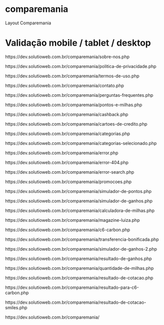 # comparemania
Layout Comparemania

# Validação mobile / tablet / desktop
<p>https://dev.solutioweb.com.br/comparemania/sobre-nos.php</p>
<p>https://dev.solutioweb.com.br/comparemania/politica-de-privacidade.php</p>
<p>https://dev.solutioweb.com.br/comparemania/termos-de-uso.php</p>
<p>https://dev.solutioweb.com.br/comparemania/contato.php</p>
<p>https://dev.solutioweb.com.br/comparemania/perguntas-frequentes.php</p>
<p>https://dev.solutioweb.com.br/comparemania/pontos-e-milhas.php</p>
<p>https://dev.solutioweb.com.br/comparemania/cashback.php</p>
<p>https://dev.solutioweb.com.br/comparemania/cartoes-de-credito.php</p>
<p>https://dev.solutioweb.com.br/comparemania/categorias.php</p>
<p>https://dev.solutioweb.com.br/comparemania/categorias-selecionado.php</p>
<p>https://dev.solutioweb.com.br/comparemania/error.php</p>
<p>https://dev.solutioweb.com.br/comparemania/error-404.php</p>
<p>https://dev.solutioweb.com.br/comparemania/error-search.php</p>

<p>https://dev.solutioweb.com.br/comparemania/promocoes.php</p>
<p>https://dev.solutioweb.com.br/comparemania/simulador-de-pontos.php</p>
<p>https://dev.solutioweb.com.br/comparemania/simulador-de-ganhos.php</p>
<p>https://dev.solutioweb.com.br/comparemania/calculadora-de-milhas.php</p>
<p>https://dev.solutioweb.com.br/comparemania/magazine-luiza.php</p>
<p>https://dev.solutioweb.com.br/comparemania/c6-carbon.php</p>
<p>https://dev.solutioweb.com.br/comparemania/transferencia-bonificada.php</p>
<p>https://dev.solutioweb.com.br/comparemania/simulador-de-ganhos-2.php</p>
<p>https://dev.solutioweb.com.br/comparemania/resultado-de-ganhos.php</p>
<p>https://dev.solutioweb.com.br/comparemania/quantidade-de-milhas.php</p>
<p>https://dev.solutioweb.com.br/comparemania/resultado-de-cotacao.php</p>
<p>https://dev.solutioweb.com.br/comparemania/resultado-para-c6-carbon.php</p>
<p>https://dev.solutioweb.com.br/comparemania/resultado-de-cotacao-smiles.php</p>

<p>https://dev.solutioweb.com.br/comparemania/</p>